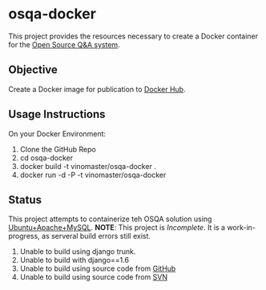 # osqa-docker

This project provides the resources necessary to create a Docker container for the [Open Source Q&amp;A system](http://www.osqa.net).

## Objective
Create a Docker image for publication to [Docker Hub](https://hub.docker.com).

## Usage Instructions

On your Docker Environment:
1. Clone the GitHub Repo
2. cd osqa-docker
3. docker build -t vinomaster/osqa-docker .
4. docker run -d -P -t vinomaster/osqa-docker

## Status
This project attempts to containerize teh OSQA solution using [Ubuntu+Apache+MySQL](http://wiki.osqa.net/display/docs/Ubuntu+with+Apache+and+MySQL).
**NOTE**: This project is *Incomplete*. It is a work-in-progress, as serveral build errors still exist.

1. Unable to build using django trunk.
2. Unable to build with django==1.6
3. Unable to build using source code from [GitHub](https://github.com/dzone/OSQA)
4. Unable to build using source code from [SVN](http://svn.osqa.net/browse/OSQA/osqa/trunk)
